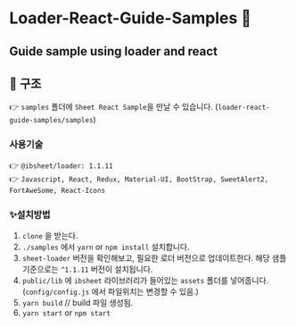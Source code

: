 # Loader-React-Guide-Samples 👋

## Guide sample using loader and react

## 📖 구조

👉 `samples` 폴더에 `Sheet React Sample`을 만날 수 있습니다. (`loader-react-guide-samples/samples`)

### 사용기술

👉 `@ibsheet/loader: 1.1.11` <br/>
👉 `Javascript, React, Redux, Material-UI, BootStrap, SweetAlert2, FortAweSome, React-Icons`

### ✨설치방법

1. `clone` 을 받는다.
2. `./samples` 에서 `yarn` or `npm install` 설치합니다.
3. `sheet-loader` 버전을 확인해보고, 필요한 로더 버전으로 업데이트한다. 해당 샘플 기준으로는 `^1.1.11` 버전이 설치됩니다.
4. `public/lib` 에 `ibsheet` 라이브러리가 들어있는 `assets` 폴더를 넣어줍니다. (`config/config.js` 에서 파일위치는 변경할 수 있음.)
5. `yarn build` // build 파일 생성됨.
6. `yarn start` or `npm start`

